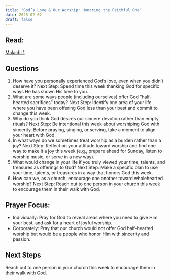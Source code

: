 ```yaml
---
title: "God’s Love & Our Worship: Honoring the Faithful One"
date: 2025-02-02
draft: false
---
```


## Read: 
[Malachi 1](https://www.bible.com/bible/59/MAL.1.ESV)

## Questions
1. How have you personally experienced God’s love, even when you didn’t
deserve it?
Next Step: Spend time this week thanking God for specific ways He has shown His love to you.
2. What are some ways people (including ourselves) offer God "half-hearted
sacrifices" today?
Next Step: Identify one area of your life where you have been offering God less than your best and
commit to change this week.
3. Why do you think God desires our sincere devotion rather than empty rituals?
Next Step: Be intentional this week about worshiping God with sincerity. Before praying, singing, or
serving, take a moment to align your heart with God.
4. In what ways do we sometimes treat worship as a burden rather than a joy?
Next Step: Reflect on your attitude toward worship and find one way to make it a joy this week (e.g.,
prepare ahead for Sunday, listen to worship music, or serve in a new way).
5. What would change in your life if you truly viewed your time, talents, and
treasures as offerings to God?
Next Step: Make a specific plan to use your time, talents, or treasures in a way that honors God this
week.
6. How can we, as a church, encourage one another toward wholehearted
worship?
Next Step: Reach out to one person in your church this week to encourage them in their walk with God.

## Prayer Focus:
* Individually: Pray for God to reveal areas where you need to give Him your best, and ask for a
heart of joyful worship.
* Corporately: Pray that our church would not offer God half-hearted worship but would be a
people who honor Him with sincerity and passion.

## Next Steps
Reach out to one person in your church this week to encourage them in their walk with God.